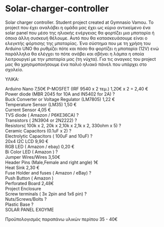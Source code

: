 # Solar-charger-controller
Solar charger controller. Student project created at Gymnasio Vamou. 
Το project που έχει αναλάβει η ομάδα μας έχει ως κύριο αντικείμενο ένα solar panel που μέσο της ηλιακής ενέργειας θα φορτίζει μια μπαταρία ή όποια άλλη συσκευή θέλουμε. Αυτό που θα κατασκευάσουμε είναι ο ελεγκτής φόρτισης της μπαταρίας. Ένα σύστημα που με τη χρήση του Arduino UNO θα ρυθμίζει πότε και πόσο θα φορτίζει η μπαταρία (12V) ενώ παράλληλα θα ελέγχει το πότε ανάβει και σβήνει η λάμπα η οποία λειτρουργεί με την μπαταρία μας (τη νύχτα). Για τις αναγκες του project μας θα χρησιμοποιήσουμε ένα παλιό ηλιακό πάνελ που υπάρχει στο σχολείο.

ΥΛΙΚΑ:

Arduino Nano   7,50€ 
P-MOSFET (IRF 9540 x 2 τεμ.)   1,20€ x 2 = 2,40 €   
Power diode (MBR 2045 for 10A   and   IN5402 for 2A)  ?   
Buck Converter   or Voltage Regulator (LM7805)   1,22 €   
Temperature Sensor (LM35)   1,50 €     
Current Sensor 4,05 €      
TVS diode ( Amazon / P6KE36CA)   ?   
Transistors ( 2N3904 or 2N2222)  ?  
Resistors( 100k x 2, 20k x 2,10k x 2,1k x 2, 330ohm x 5) ?  
Ceramic Capacitors (0.1uF x 2) ?		   
Electrolytic Capacitors ( 100uF and 10uF) ?    
20x4 I2C LCD 9,90 €    
RGB LED ( Amazon / ebay)  0,20 €    
Bi Color LED ( Amazon ) ?    
Jumper Wires/Wires  3,50€    
Header Pins (Male,Female and right angle)  1€    
Heat Sink 2,30 €    
Fuse Holder and fuses ( Amazon / eBay) ?    
Push Button ( Amazon )  
Perforated Board   2,48€  
Project Enclosure  
Screw terminals ( 3x 2pin and 1x6 pin) ?  
Nuts/Screws/Bolts  ?  
Plastic Base   ?  
SOLAR PANEL   ΕΧΟΥΜΕ  

Προϋπολογισμός παραπάνω υλικών περίπου  35 - 40€ 
